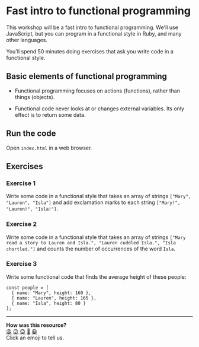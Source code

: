 # Fast intro to functional programming

This workshop will be a fast intro to functional programming.  We'll use JavaScript, but you can program in a functional style in Ruby, and many other languages.

You'll spend 50 minutes doing exercises that ask you write code in a functional style.

## Basic elements of functional programming

* Functional programming focuses on actions (functions), rather than things (objects).

* Functional code never looks at or changes external variables. Its only effect is to return some data.

## Run the code

Open `index.html` in a web browser.

## Exercises

### Exercise 1

Write some code in a functional style that takes an array of strings `["Mary", "Lauren", "Isla"]` and add exclamation marks to each string `["Mary!", "Lauren!", "Isla!"]`.

### Exercise 2

Write some code in a functional style that takes an array of strings `["Mary read a story to Lauren and Isla.", "Lauren cuddled Isla.", "Isla chortled."]` and counts the number of occurrences of the word `Isla`.

### Exercise 3

Write some functional code that finds the average height of these people:

```
const people = [
  { name: "Mary", height: 160 },
  { name: "Lauren", height: 165 },
  { name: "Isla", height: 80 }
];
```

<!-- BEGIN GENERATED SECTION DO NOT EDIT -->

---

**How was this resource?**  
[😫](https://airtable.com/shrUJ3t7KLMqVRFKR?prefill_Repository=skills-workshops&prefill_File=fast-intros/functional-programming/README.md&prefill_Sentiment=😫) [😕](https://airtable.com/shrUJ3t7KLMqVRFKR?prefill_Repository=skills-workshops&prefill_File=fast-intros/functional-programming/README.md&prefill_Sentiment=😕) [😐](https://airtable.com/shrUJ3t7KLMqVRFKR?prefill_Repository=skills-workshops&prefill_File=fast-intros/functional-programming/README.md&prefill_Sentiment=😐) [🙂](https://airtable.com/shrUJ3t7KLMqVRFKR?prefill_Repository=skills-workshops&prefill_File=fast-intros/functional-programming/README.md&prefill_Sentiment=🙂) [😀](https://airtable.com/shrUJ3t7KLMqVRFKR?prefill_Repository=skills-workshops&prefill_File=fast-intros/functional-programming/README.md&prefill_Sentiment=😀)  
Click an emoji to tell us.

<!-- END GENERATED SECTION DO NOT EDIT -->
